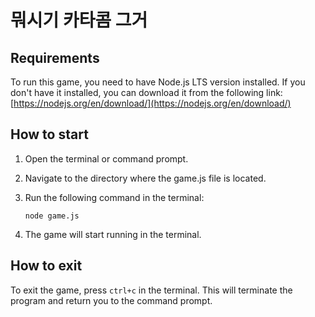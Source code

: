 # 뭐시기 카타콤 그거

## Requirements
To run this game, you need to have Node.js LTS version installed. If you don't have it installed, you can download it from the following link:
[https://nodejs.org/en/download/](https://nodejs.org/en/download/)

## How to start
1. Open the terminal or command prompt.
2. Navigate to the directory where the game.js file is located.
3. Run the following command in the terminal: 

    ```
    node game.js
    ```

4. The game will start running in the terminal.

## How to exit
To exit the game, press `ctrl+c` in the terminal. This will terminate the program and return you to the command prompt.

